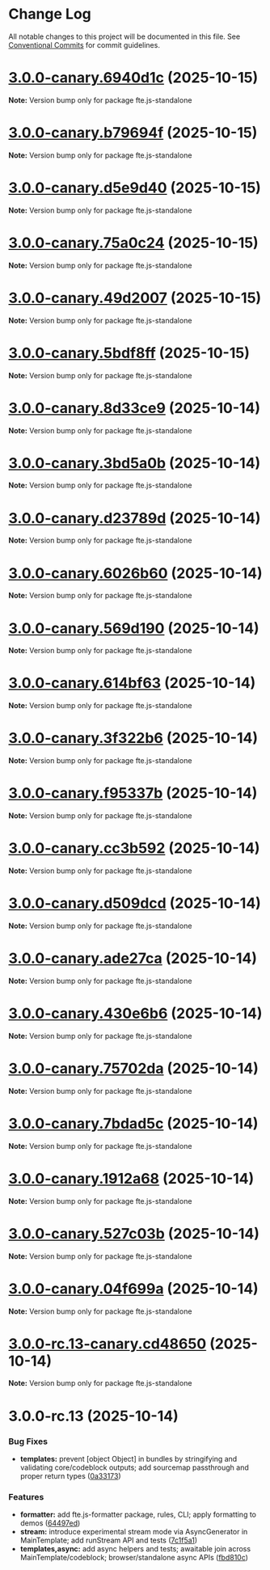 # Change Log

All notable changes to this project will be documented in this file.
See [Conventional Commits](https://conventionalcommits.org) for commit guidelines.

# [3.0.0-canary.6940d1c](https://github.com/vedmalex/fte2/compare/v3.0.0-canary.b79694f...v3.0.0-canary.6940d1c) (2025-10-15)

**Note:** Version bump only for package fte.js-standalone





# [3.0.0-canary.b79694f](https://github.com/vedmalex/fte2/compare/v3.0.0-canary.d5e9d40...v3.0.0-canary.b79694f) (2025-10-15)

**Note:** Version bump only for package fte.js-standalone





# [3.0.0-canary.d5e9d40](https://github.com/vedmalex/fte2/compare/v3.0.0-canary.75a0c24...v3.0.0-canary.d5e9d40) (2025-10-15)

**Note:** Version bump only for package fte.js-standalone





# [3.0.0-canary.75a0c24](https://github.com/vedmalex/fte2/compare/v3.0.0-canary.49d2007...v3.0.0-canary.75a0c24) (2025-10-15)

**Note:** Version bump only for package fte.js-standalone





# [3.0.0-canary.49d2007](https://github.com/vedmalex/fte2/compare/v3.0.0-canary.5bdf8ff...v3.0.0-canary.49d2007) (2025-10-15)

**Note:** Version bump only for package fte.js-standalone





# [3.0.0-canary.5bdf8ff](https://github.com/vedmalex/fte2/compare/v3.0.0-canary.8d33ce9...v3.0.0-canary.5bdf8ff) (2025-10-15)

**Note:** Version bump only for package fte.js-standalone





# [3.0.0-canary.8d33ce9](https://github.com/vedmalex/fte2/compare/v3.0.0-canary.3bd5a0b...v3.0.0-canary.8d33ce9) (2025-10-14)

**Note:** Version bump only for package fte.js-standalone





# [3.0.0-canary.3bd5a0b](https://github.com/vedmalex/fte2/compare/v3.0.0-canary.d23789d...v3.0.0-canary.3bd5a0b) (2025-10-14)

**Note:** Version bump only for package fte.js-standalone





# [3.0.0-canary.d23789d](https://github.com/vedmalex/fte2/compare/v3.0.0-canary.6026b60...v3.0.0-canary.d23789d) (2025-10-14)

**Note:** Version bump only for package fte.js-standalone





# [3.0.0-canary.6026b60](https://github.com/vedmalex/fte2/compare/v3.0.0-canary.569d190...v3.0.0-canary.6026b60) (2025-10-14)

**Note:** Version bump only for package fte.js-standalone





# [3.0.0-canary.569d190](https://github.com/vedmalex/fte2/compare/v3.0.0-canary.614bf63...v3.0.0-canary.569d190) (2025-10-14)

**Note:** Version bump only for package fte.js-standalone





# [3.0.0-canary.614bf63](https://github.com/vedmalex/fte2/compare/v3.0.0-canary.3f322b6...v3.0.0-canary.614bf63) (2025-10-14)

**Note:** Version bump only for package fte.js-standalone





# [3.0.0-canary.3f322b6](https://github.com/vedmalex/fte2/compare/v3.0.0-canary.f95337b...v3.0.0-canary.3f322b6) (2025-10-14)

**Note:** Version bump only for package fte.js-standalone





# [3.0.0-canary.f95337b](https://github.com/vedmalex/fte2/compare/v3.0.0-canary.cc3b592...v3.0.0-canary.f95337b) (2025-10-14)

**Note:** Version bump only for package fte.js-standalone





# [3.0.0-canary.cc3b592](https://github.com/vedmalex/fte2/compare/v3.0.0-canary.d509dcd...v3.0.0-canary.cc3b592) (2025-10-14)

**Note:** Version bump only for package fte.js-standalone





# [3.0.0-canary.d509dcd](https://github.com/vedmalex/fte2/compare/v3.0.0-canary.ade27ca...v3.0.0-canary.d509dcd) (2025-10-14)

**Note:** Version bump only for package fte.js-standalone





# [3.0.0-canary.ade27ca](https://github.com/vedmalex/fte2/compare/v3.0.0-canary.430e6b6...v3.0.0-canary.ade27ca) (2025-10-14)

**Note:** Version bump only for package fte.js-standalone





# [3.0.0-canary.430e6b6](https://github.com/vedmalex/fte2/compare/v3.0.0-canary.75702da...v3.0.0-canary.430e6b6) (2025-10-14)

**Note:** Version bump only for package fte.js-standalone





# [3.0.0-canary.75702da](https://github.com/vedmalex/fte2/compare/v3.0.0-canary.7bdad5c...v3.0.0-canary.75702da) (2025-10-14)

**Note:** Version bump only for package fte.js-standalone





# [3.0.0-canary.7bdad5c](https://github.com/vedmalex/fte2/compare/v3.0.0-canary.1912a68...v3.0.0-canary.7bdad5c) (2025-10-14)

**Note:** Version bump only for package fte.js-standalone





# [3.0.0-canary.1912a68](https://github.com/vedmalex/fte2/compare/v3.0.0-canary.527c03b...v3.0.0-canary.1912a68) (2025-10-14)

**Note:** Version bump only for package fte.js-standalone





# [3.0.0-canary.527c03b](https://github.com/vedmalex/fte2/compare/v3.0.0-canary.04f699a...v3.0.0-canary.527c03b) (2025-10-14)

**Note:** Version bump only for package fte.js-standalone





# [3.0.0-canary.04f699a](https://github.com/vedmalex/fte2/compare/v3.0.0-rc.13-canary.cd48650...v3.0.0-canary.04f699a) (2025-10-14)

**Note:** Version bump only for package fte.js-standalone





# [3.0.0-rc.13-canary.cd48650](https://github.com/vedmalex/fte2/compare/v3.0.0-rc.13...v3.0.0-rc.13-canary.cd48650) (2025-10-14)

**Note:** Version bump only for package fte.js-standalone





# 3.0.0-rc.13 (2025-10-14)


### Bug Fixes

* **templates:** prevent [object Object] in bundles by stringifying and validating core/codeblock outputs; add sourcemap passthrough and proper return types ([0a33173](https://github.com/vedmalex/fte2/commit/0a33173e432b10dff5a059c959b95aa873036d94))


### Features

* **formatter:** add fte.js-formatter package, rules, CLI; apply formatting to demos ([64497ed](https://github.com/vedmalex/fte2/commit/64497ed13984abdaf7b92d28e519af62bef10256))
* **stream:** introduce experimental stream mode via AsyncGenerator in MainTemplate; add runStream API and tests ([7c1f5a1](https://github.com/vedmalex/fte2/commit/7c1f5a110583821853f8462c9d20dde2bbaeadeb))
* **templates,async:** add async helpers and tests; awaitable join across MainTemplate/codeblock; browser/standalone async APIs ([fbd810c](https://github.com/vedmalex/fte2/commit/fbd810c7a215ef4b69588254a492a3693b3b525c))
